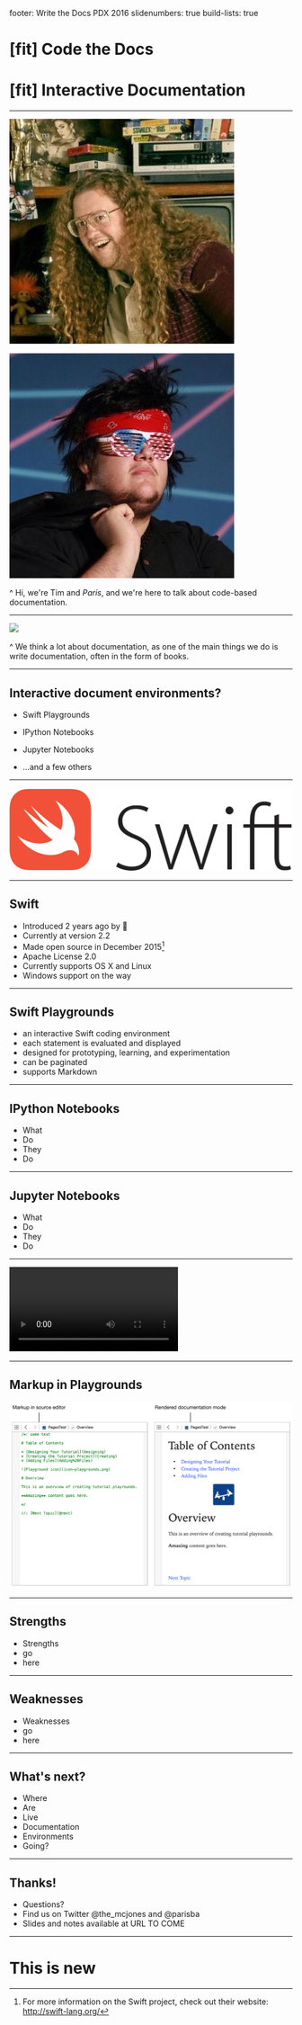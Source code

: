 footer: Write the Docs PDX 2016
slidenumbers: true
build-lists: true

# [fit] Code the Docs

# [fit] Interactive Documentation

---

![left 75%](images/Tim.jpg) 

![right 75%](images/Paris.jpg) 


^ Hi, we're Tim and _Paris_, and we're here to talk about code-based documentation.

---

![](images/earningswift.jpg)

^ We think a lot about documentation, as one of the main things we do is write documentation, often in the form of books.

---

## Interactive document environments?

- Swift Playgrounds

- IPython Notebooks

- Jupyter Notebooks

- ...and a few others

---

![inline](images/swift.png)

---
## Swift 

- Introduced 2 years ago by 
- Currently at version 2.2
- Made open source in December 2015[^1]
- Apache License 2.0
- Currently supports OS X and Linux
- Windows support on the way

[^1]: For more information on the Swift project, check out their website: http://swift-lang.org/

---

## Swift Playgrounds

- an interactive Swift coding environment
- each statement is evaluated and displayed
- designed for prototyping, learning, and experimentation
- can be paginated
- supports Markdown  

---

## IPython Notebooks

- What
- Do
- They 
- Do

---

## Jupyter Notebooks

- What 
- Do
- They
- Do

---

![](videos/playground_intro.mov)

---

## Markup in Playgrounds

![inline](images/markdown_playground.png)

---

## Strengths

- Strengths
- go
- here

---

## Weaknesses 

- Weaknesses
- go
- here

---

## What's next?

- Where
- Are
- Live
- Documentation
- Environments
- Going?

---

## Thanks!

- Questions?
- Find us on Twitter @the_mcjones and @parisba
- Slides and notes available at URL TO COME


---

# This is new 





